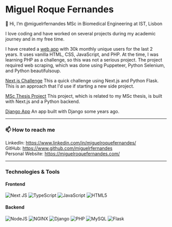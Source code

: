 # Miguel Roque Fernandes

👋 Hi, I’m @miguelrfernandes
MSc in Biomedical Engineering at IST, Lisbon

I love coding and have worked on several projects during my academic journey and in my free time.

I have created a [web app](https://www.miguelroquefernandes.com/wodl-solver) with 30k monthly unique users for the last 2 years. It uses vanilla HTML, CSS, JavaScript, and PHP. At the time, I was learning PHP as a challenge, so this was not a serious project. The project required web scraping, which was done using Puppeteer, Python Selenium, and Python beautifulsoup.

[Next.js Challenge](https://gitfront.io/r/miguelrfernandes/vGGQvyf3HtTc/nextjs-challenge/)
This a quick challenge using Next.js and Python Flask. This is an approach that I'd use if starting a new side project.

[MSc Thesis Project](https://research.miguelroquefernandes.com/)
This project, which is related to my MSc thesis, is built with Next.js and a Python backend.

[Django App](https://salarios.mfernandes.me/)
An app built with Django some years ago.

---

### 📫 How to reach me

LinkedIn: https://www.linkedin.com/in/miguelroquefernandes/
<br/>
GitHub: https://www.github.com/miguelrfernandes
<br/>
Personal Website: https://miguelroquefernandes.com/

---

### Technologies & Tools

#### Frontend
![Next JS](https://img.shields.io/badge/Next-black?style=for-the-badge&logo=next.js&logoColor=white)
![TypeScript](https://img.shields.io/badge/typescript-%23007ACC.svg?style=for-the-badge&logo=typescript&logoColor=white)
![JavaScript](https://img.shields.io/badge/javascript-%23323330.svg?style=for-the-badge&logo=javascript&logoColor=%23F7DF1E)
![HTML5](https://img.shields.io/badge/html5-%23E34F26.svg?style=for-the-badge&logo=html5&logoColor=white)


#### Backend
![NodeJS](https://img.shields.io/badge/node.js-6DA55F?style=for-the-badge&logo=node.js&logoColor=white)
![NGINX](https://img.shields.io/badge/nginx-%23009639.svg?style=for-the-badge&logo=nginx&logoColor=white)
![Django](https://img.shields.io/badge/django-%23092E20.svg?style=for-the-badge&logo=django&logoColor=white)
![PHP](https://img.shields.io/badge/php-%23777BB4.svg?style=for-the-badge&logo=php&logoColor=white)
![MySQL](https://img.shields.io/badge/mysql-%2300f.svg?style=for-the-badge&logo=mysql&logoColor=white)
![Flask](https://img.shields.io/badge/flask-%23000.svg?style=for-the-badge&logo=flask&logoColor=white)


[linkedin]: https://www.linkedin.com/in/miguelroquefernandes/
